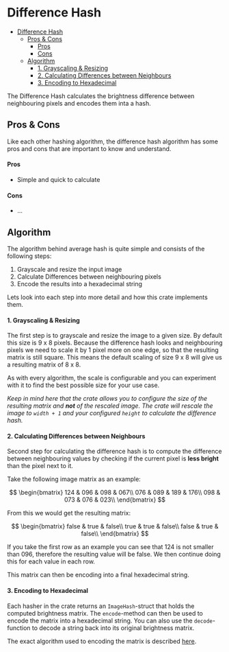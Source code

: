 # Difference Hash

- [Difference Hash](#difference-hash)
  - [Pros \& Cons](#pros--cons)
      - [Pros](#pros)
      - [Cons](#cons)
  - [Algorithm](#algorithm)
      - [1. Grayscaling \& Resizing](#1-grayscaling--resizing)
      - [2. Calculating Differences between Neighbours](#2-calculating-differences-between-neighbours)
      - [3. Encoding to Hexadecimal](#3-encoding-to-hexadecimal)

The Difference Hash calculates the brightness difference between neighbouring pixels and encodes them inta a hash.

## Pros & Cons

Like each other hashing algorithm, the difference hash algorithm has some pros and cons that are important to know and understand.

#### Pros

* Simple and quick to calculate

#### Cons

* ...


## Algorithm

The algorithm behind average hash is quite simple and consists of the following steps:

1. Grayscale and resize the input image
2. Calculate Differences between neighbouring pixels
3. Encode the results into a hexadecimal string

Lets look into each step into more detail and how this crate implements them.

#### 1. Grayscaling & Resizing

The first step is to grayscale and resize the image to a given size. By default this size is 9 x 8 pixels. Because the difference hash looks and neighbouring pixels we need to scale it by 1 pixel more on one edge, so that the resulting matrix is still square. This means the default scaling of size 9 x 8 will give us a resulting matrix of 8 x 8.

As with every algorithm, the scale is configurable and you can experiment with it to find the best possible size for your use case.

_Keep in mind here that the crate allows you to configure the size of the resulting matrix and **not** of the rescaled image. The crate will rescale the image to `width + 1` and your configured `height` to calculate the difference hash._

#### 2. Calculating Differences between Neighbours

Second step for calculating the difference hash is to compute the difference between neighbouring values by checking if the current pixel is **less bright** than the pixel next to it.

Take the following image matrix as an example:

$$
\begin{bmatrix}
124 & 096 & 098 & 067\\
076 & 089 & 189 & 176\\
098 & 073 & 076 & 023\\
\end{bmatrix}
$$

From this we would get the resulting matrix:

$$
\begin{bmatrix}
false & true & false\\
true & true & false\\
false & true & false\\
\end{bmatrix}
$$

If you take the first row as an example you can see that $124$ is not smaller than $096$, therefore the resulting value will be false. We then continue doing this for each value in each row.

This matrix can then be encoding into a final hexadecimal string.

#### 3. Encoding to Hexadecimal

Each hasher in the crate returns an `ImageHash`-struct that holds the computed brightness matrix. The `encode`-method can then be used to encode the matrix into a hexadecimal string. You can also use the `decode`-function to decode a string back into its original brightness matrix.

The exact algorithm used to encoding the matrix is described [here](./encoding.md).